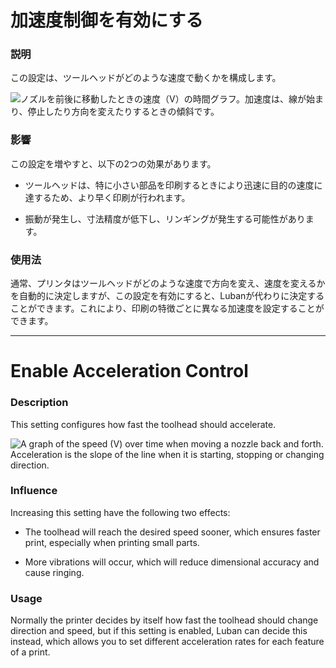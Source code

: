 加速度制御を有効にする
====
### **説明**
この設定は、ツールヘッドがどのような速度で動くかを構成します。

![ノズルを前後に移動したときの速度（V）の時間グラフ。加速度は、線が始まり、停止したり方向を変えたりするときの傾斜です。](../images/velocity_acceleration_jerk.svg)

### **影響**
この設定を増やすと、以下の2つの効果があります。
* ツールヘッドは、特に小さい部品を印刷するときにより迅速に目的の速度に達するため、より早く印刷が行われます。

* 振動が発生し、寸法精度が低下し、リンギングが発生する可能性があります。

### **使用法**
通常、プリンタはツールヘッドがどのような速度で方向を変え、速度を変えるかを自動的に決定しますが、この設定を有効にすると、Lubanが代わりに決定することができます。これにより、印刷の特徴ごとに異なる加速度を設定することができます。

----

Enable Acceleration Control
====
### **Description**
This setting configures how fast the toolhead should accelerate. 

![A graph of the speed (V) over time when moving a nozzle back and forth. Acceleration is the slope of the line when it is starting, stopping or changing direction.](../images/velocity_acceleration_jerk.svg)

### **Influence**
Increasing this setting have the following two effects:
* The toolhead will reach the desired speed sooner, which ensures faster print, especially when printing small parts. 

* More vibrations will occur, which will reduce dimensional accuracy and cause ringing.

### **Usage**
Normally the printer decides by itself how fast the toolhead should change direction and speed, but if this setting is enabled, Luban can decide this instead, which allows you to set different acceleration rates for each feature of a print.
